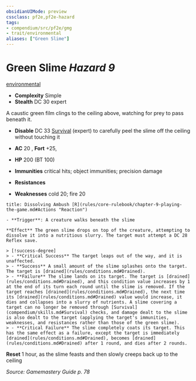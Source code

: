 ```yaml
---
obsidianUIMode: preview
cssclass: pf2e,pf2e-hazard
tags:
- compendium/src/pf2e/gmg
- trait/environmental
aliases: ["Green Slime"]
---
```

# Green Slime *Hazard 9*  
[environmental](rules/traits/environmental.md)  

- **Complexity** Simple
- **Stealth** DC 30 expert  

A caustic green film clings to the ceiling above, watching for prey to pass beneath it.

- **Disable** DC 33 [Survival](compendium/skills.md#Survival) (expert) to carefully peel the slime off the ceiling without touching it  

- **AC** 20 , **Fort** +25, 
- **HP** 200 (BT 100)
- **Immunities** critical hits; object immunities; precision damage
- **Resistances** 
- **Weaknesses** cold 20; fire 20
     
```ad-embed-ability
title: Dissolving Ambush [R](rules/core-rulebook/chapter-9-playing-the-game.md#Actions "Reaction")

- **Trigger**: A creature walks beneath the slime

**Effect** The green slime drops on top of the creature, attempting to dissolve it into a nutritious slurry. The target must attempt a DC 28 Reflex save.

> [!success-degree] 
> - **Critical Success** The target leaps out of the way, and it is unaffected.
> - **Success** A small amount of the slime splashes onto the target. The target is [drained](rules/conditions.md#Drained).
> - **Failure** The slime lands on its target. The target is [drained](rules/conditions.md#Drained), and this condition value increases by 1 at the end of its turn each round until the slime is removed. If the target reaches [drained](rules/conditions.md#Drained), the next time its [drained](rules/conditions.md#Drained) value would increase, it dies and collapses into a slurry of nutrients. A slime covering a target can no longer be removed through [Survival](compendium/skills.md#Survival) checks, and damage dealt to the slime is also dealt to the target (applying the target's immunities, weaknesses, and resistances rather than those of the green slime).
> - **Critical Failure** The slime completely coats its target. This has the same effect as a failure, except the target is immediately [drained](rules/conditions.md#Drained), becomes [drained](rules/conditions.md#Drained) after 1 round, and dies after 2 rounds.
```

**Reset** 1 hour, as the slime feasts and then slowly creeps back up to the ceiling  

*Source: Gamemastery Guide p. 78*